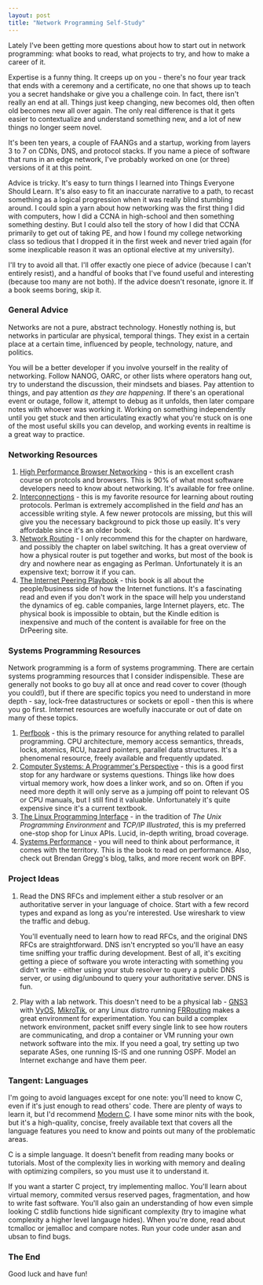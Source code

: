 ```yaml
---
layout: post
title: "Network Programming Self-Study"
---
```


Lately I've been getting more questions about how to start out in network programming: what books to read, what projects to try, and how to make a career of it.

Expertise is a funny thing. It creeps up on you - there's no four year track that ends with a ceremony and a certificate, no one that shows up to teach you a secret handshake or give you a challenge coin. In fact, there isn't really an end at all. Things just keep changing, new becomes old, then often old becomes new all over again. The only real difference is that it gets easier to contextualize and understand something new, and a lot of new things no longer seem novel.

It's been ten years, a couple of FAANGs and a startup, working from layers 3 to 7 on CDNs, DNS, and protocol stacks. If you name a piece of software that runs in an edge network, I've probably worked on one (or three) versions of it at this point. 

Advice is tricky. It's easy to turn things I learned into Things Everyone Should Learn. It's also easy to fit an inaccurate narrative to a path, to recast something as a logical progression when it was really blind stumbling around. 
I could spin a yarn about how networking was the first thing I did with computers, how I did a CCNA in high-school and then something something destiny. But I could also tell the story of how I did that CCNA primarily to get out of taking PE, and how I found my college networking class so tedious that I dropped it in the first week and never tried again (for some inexplicable reason it was an optional elective at my university). 

I'll try to avoid all that. I'll offer exactly one piece of advice (because I can't entirely resist), and a handful of books that I've found useful and interesting (because too many are not both). If the advice doesn't resonate, ignore it. If a book seems boring, skip it.

### General Advice 

Networks are not a pure, abstract technology. Honestly nothing is, but networks in particular are physical, temporal things. They exist in a certain place at a certain time, influenced by people, technology, nature, and politics. 

You will be a better developer if you involve yourself in the reality of networking.  Follow NANOG, OARC, or other lists where operators hang out, try to understand the discussion, their mindsets and biases. Pay attention to things, and pay attention _as they are happening_. If there's an operational event or outage, follow it, attempt to debug as it unfolds, then later compare notes with whoever was working it. Working on something independently until you get stuck and then articulating exactly what you're stuck on is one of the most useful skills you can develop, and working events in realtime is a great way to practice.

### Networking Resources

1. [High Performance Browser Networking](https://hpbn.co) - this is an excellent crash course on protcols and browsers. This is 90% of what most software developers need to know about networking. It's available for free online.
2. [Interconnections](https://www.amazon.com/Interconnections-Bridges-Switches-Internetworking-Protocols/dp/0201634481) - this is my favorite resource for learning about routing protocols. Perlman is extremely accomplished in the field _and_ has an accessible writing style. A few newer protocols are missing, but this will give you the necessary background to pick those up easily. It's very affordable since it's an older book.
3. [Network Routing](https://www.amazon.com/Network-Routing-Algorithms-Architectures-Networking-ebook/dp/B075H8ZPZK) - I only recommend this for the chapter on hardware, and possibly the chapter on label switching. It has a great overview of how a physical router is put together and works, but most of the book is dry and nowhere near as engaging as Perlman. Unfortunately it is an expensive text; borrow it if you can.
4. [The Internet Peering Playbook](http://drpeering.net/core/bookOutline.html) - this book is all about the people/business side of how the Internet functions. It's a fascinating read and even if you don't work in the space will help you understand the dynamics of eg. cable companies, large Internet players, etc. The physical book is impossible to obtain, but the Kindle edition is inexpensive and much of the content is available for free on the DrPeering site.

### Systems Programming Resources

Network programming is a form of systems programming. There are certain systems programming resources that I consider indispensible. These are generally not books to go buy all at once and read cover to cover (though you could!), but if there are specific topics you need to understand in more depth - say, lock-free datastructures or sockets or epoll - then this is where you go first. Internet resources are woefully inaccurate or out of date on many of these topics.

1. [Perfbook](https://mirrors.edge.kernel.org/pub/linux/kernel/people/paulmck/perfbook/perfbook.html) - this is the primary resource for anything related to parallel programming. CPU architecture, memory access semantics, threads, locks, atomics, RCU, hazard pointers, parallel data structures. It's a phenomenal resource, freely available and frequently updated.
2. [Computer Systems: A Programmer's Perspective](https://www.amazon.com/Computer-Systems-Programmers-Perspective-3rd/dp/013409266X) - this is a good first stop for any hardware or systems questions. Things like how does virtual memory work, how does a linker work, and so on. Often if you need more depth it will only serve as a jumping off point to relevant OS or CPU manuals, but I still find it valuable. Unfortunately it's quite expensive since it's a current textbook.
3. [The Linux Programming Interface](https://www.amazon.com/Linux-Programming-Interface-System-Handbook-ebook/dp/B004OEJMZM) - in the tradition of _The Unix Programming Environment_ and _TCP/IP Illustrated_, this is my preferred one-stop shop for Linux APIs. Lucid, in-depth writing, broad coverage.
4. [Systems Performance](https://www.amazon.com/Systems-Performance-Enterprise-Brendan-Gregg-ebook/dp/B00FLYU9T2/) - you will need to think about performance, it comes with the territory. This is the book to read on performance. Also, check out Brendan Gregg's blog, talks, and more recent work on BPF.

### Project Ideas

1. Read the DNS RFCs and implement either a stub resolver or an authoritative server in your language of choice. Start with a few record types and expand as long as you're interested. Use wireshark to view the traffic and debug.

    You'll eventually need to learn how to read RFCs, and the original DNS RFCs are straightforward. DNS isn't encrypted so you'll have an easy time sniffing your traffic during development. Best of all, it's exciting getting a piece of software you wrote interacting with something you didn't write - either using your stub resolver to query a public DNS server, or using dig/unbound to query your authoritative server. DNS is fun.

2. Play with a lab network. This doesn't need to be a physical lab - [GNS3](https://www.gns3.com) with [VyOS](https://www.vyos.io), [MikroTik](https://wiki.mikrotik.com/wiki/Manual:CHR), or any Linux distro running [FRRouting](https://frrouting.org) makes a great environment for experimentation. You can build a complex network environment, packet sniff every single link to see how routers are communicating, and drop a container or VM running your own network software into the mix. If you need a goal, try setting up two separate ASes, one running IS-IS and one running OSPF. Model an Internet exchange and have them peer.

### Tangent: Languages

I'm going to avoid languages except for one note: you'll need to know C, even if it's just enough to read others' code. There are plenty of ways to learn it, but I'd recommend [Modern C](https://modernc.gforge.inria.fr). I have some minor nits with the book, but it's a high-quality, concise, freely available text that covers all the language features you need to know and points out many of the problematic areas.

C is a simple language. It doesn't benefit from reading many books or tutorials. Most of the complexity lies in working with memory and dealing with optimizing compilers, so you must use it to understand it.

If you want a starter C project, try implementing malloc. You'll learn about virtual memory, commited versus reserved pages, fragmentation, and how to write fast software. You'll also gain an understanding of how even simple looking C stdlib functions hide significant complexity (try to imagine what complexity a higher level langauge hides). When you're done, read about tcmalloc or jemalloc and compare notes. Run your code under asan and ubsan to find bugs.

### The End

Good luck and have fun!
